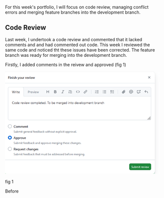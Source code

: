 
For this week's portfolio, I will focus on code review, managing conflict errors and merging feature branches into the development branch.

## Code Review ##

Last week, I undertook a code review and commented that it lacked comments and and had commented out code.  This week I reviewed the same code and noticed tht these issues have been corrected.  The feature branch was ready for merging into the development branch.

Firstly, I added comments in the reivew and approved (fig 1)

![](/images/week10-code-review-completed.png "")

fig 1

Before 
